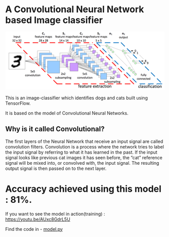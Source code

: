 # A Convolutional Neural Network based Image classifier

![CNN](cnn.png)

This is an image-classifier which identifies dogs and cats built using TensorFlow. 

It is based on the model of Convolutional Neural Networks.

## Why is it called Convolutional?

The first layers of the Neural Network that receive an input signal are called convolution filters. Convolution is a process where the network tries to label the input signal by referring to what it has learned in the past. If the input signal looks like previous cat images it has seen before, the “cat” reference signal will be mixed into, or convolved with, the input signal. The resulting output signal is then passed on to the next layer.


# Accuracy achieved using this model : 81%.

If you want to see the model in action(training) : https://youtu.be/AUxc8GdrL5U 

Find the code in -  [model.py](model.py)
